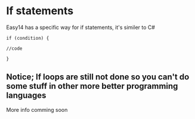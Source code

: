 # If statements
Easy14 has a specific way for if statements, it's similer to C#

`if (condition) {`

`//code`

`}`


## Notice; If loops are still not done so you can't do some stuff in other more better programming languages

More info comming soon
